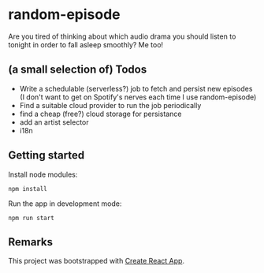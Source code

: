 # random-episode

Are you tired of thinking about which audio drama you should listen to
tonight in order to fall asleep smoothly? Me too!

## (a small selection of) Todos

- Write a schedulable (serverless?) job to fetch and persist new episodes
(I don't want to get on Spotify's nerves each time I use random-episode)
- Find a suitable cloud provider to run the job periodically
- find a cheap (free?) cloud storage for persistance
- add an artist selector
- i18n

## Getting started

Install node modules:

`npm install`

Run the app in development mode:

`npm run start`

## Remarks

This project was bootstrapped with [Create React App](https://github.com/facebook/create-react-app).

